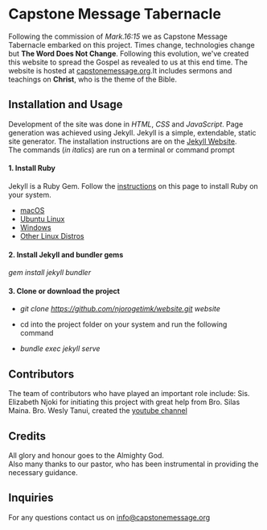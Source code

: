 # Capstone Message Tabernacle

Following the commission of _Mark.16:15_ we as Capstone Message Tabernacle embarked on this project. Times change, technologies change but **The Word Does Not Change**. Following this evolution, we've created this website to spread the Gospel as revealed to us at this end time. The website is hosted at [capstonemessage.org](https://www.capstonemessage.org).It includes sermons and teachings on **Christ**, who is the theme of the Bible.

## Installation and Usage

Development of the site was done in _HTML_, _CSS_ and _JavaScript_. Page generation was achieved using Jekyll. Jekyll is a simple, extendable, static site generator. The installation instructions are on the [Jekyll Website](https://jekyllrb.com/docs/).  
The commands (_in italics_) are run on a terminal or command prompt

#### 1. Install Ruby

Jekyll is a Ruby Gem. Follow the [instructions](https://jekyllrb.com/docs/installation/) on this page to install Ruby on your system.

- [macOS](https://jekyllrb.com/docs/installation/macos/)
- [Ubuntu Linux](https://jekyllrb.com/docs/installation/ubuntu/)
- [Windows](https://jekyllrb.com/docs/installation/windows/)
- [Other Linux Distros](https://jekyllrb.com/docs/installation/other-linux/)

#### 2. Install Jekyll and bundler gems

_gem install jekyll bundler_

#### 3. Clone or download the project

- _git clone https://github.com/njorogetimk/website.git website_

- cd into the project folder on your system and run the following command

- _bundle exec jekyll serve_

## Contributors

The team of contributors who have played an important role include: Sis. Elizabeth Njoki for initiating this project with great help from Bro. Silas Maina. Bro. Wesly Tanui, created the [youtube channel](https://www.youtube.com/channel/UCNMWw2o7Ahu1x-A_PphKmzg)

## Credits

All glory and honour goes to the Almighty God.  
Also many thanks to our pastor, who has been instrumental in providing the necessary guidance.

## Inquiries

For any questions contact us on [info@capstonemessage.org](mailto:info@capstonemessage.org)
